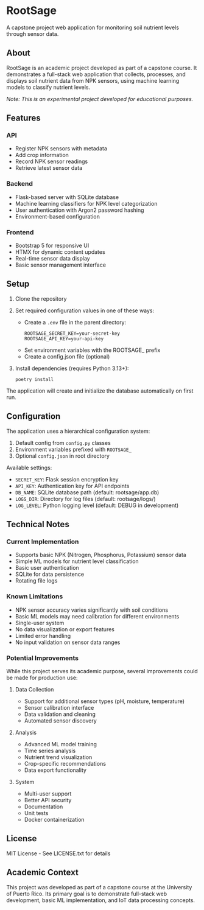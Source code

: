 # RootSage

A capstone project web application for monitoring soil nutrient levels through sensor data.

## About

RootSage is an academic project developed as part of a capstone course. It demonstrates a full-stack web application that collects, processes, and displays soil nutrient data from NPK sensors, using machine learning models to classify nutrient levels.

*Note: This is an experimental project developed for educational purposes.*

## Features

### API
- Register NPK sensors with metadata
- Add crop information
- Record NPK sensor readings
- Retrieve latest sensor data

### Backend
- Flask-based server with SQLite database
- Machine learning classifiers for NPK level categorization
- User authentication with Argon2 password hashing
- Environment-based configuration

### Frontend
- Bootstrap 5 for responsive UI
- HTMX for dynamic content updates
- Real-time sensor data display
- Basic sensor management interface

## Setup

1. Clone the repository
2. Set required configuration values in one of these ways:
   - Create a `.env` file in the parent directory:
     ```
     ROOTSAGE_SECRET_KEY=your-secret-key
     ROOTSAGE_API_KEY=your-api-key
     ```
   - Set environment variables with the ROOTSAGE_ prefix
   - Create a config.json file (optional)

3. Install dependencies (requires Python 3.13+):
   ```
   poetry install
   ```

The application will create and initialize the database automatically on first run.

## Configuration

The application uses a hierarchical configuration system:

1. Default config from `config.py` classes
2. Environment variables prefixed with `ROOTSAGE_`
3. Optional `config.json` in root directory

Available settings:
- `SECRET_KEY`: Flask session encryption key
- `API_KEY`: Authentication key for API endpoints
- `DB_NAME`: SQLite database path (default: rootsage/app.db)
- `LOGS_DIR`: Directory for log files (default: rootsage/logs/)
- `LOG_LEVEL`: Python logging level (default: DEBUG in development)

## Technical Notes

### Current Implementation

- Supports basic NPK (Nitrogen, Phosphorus, Potassium) sensor data
- Simple ML models for nutrient level classification
- Basic user authentication
- SQLite for data persistence
- Rotating file logs

### Known Limitations

- NPK sensor accuracy varies significantly with soil conditions
- Basic ML models may need calibration for different environments
- Single-user system
- No data visualization or export features
- Limited error handling
- No input validation on sensor data ranges

### Potential Improvements

While this project serves its academic purpose, several improvements could be made for production use:

1. Data Collection
   - Support for additional sensor types (pH, moisture, temperature)
   - Sensor calibration interface
   - Data validation and cleaning
   - Automated sensor discovery

2. Analysis
   - Advanced ML model training
   - Time series analysis
   - Nutrient trend visualization
   - Crop-specific recommendations
   - Data export functionality

3. System
   - Multi-user support
   - Better API security
   - Documentation
   - Unit tests
   - Docker containerization

## License

MIT License - See LICENSE.txt for details

## Academic Context

This project was developed as part of a capstone course at the University of Puerto Rico. Its primary goal is to demonstrate full-stack web development, basic ML implementation, and IoT data processing concepts.
